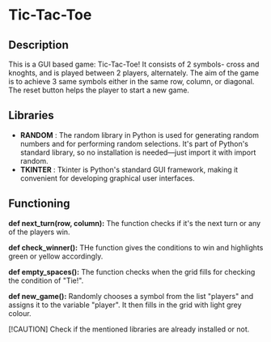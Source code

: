 # Tic-Tac-Toe

## Description
This is a GUI based game: Tic-Tac-Toe! It consists of 2 symbols- cross and knoghts, and is played between 2 players, alternately. The aim of the game is to achieve 3 same symbols either in the same row, column, or diagonal. The reset button helps the player to start a new game.

## Libraries
- **RANDOM** : The random library in Python is used for generating random numbers and for performing random selections. It's part of Python's standard library, so no installation is needed—just import it with import random.
- **TKINTER** : Tkinter is Python's standard GUI framework, making it convenient for developing graphical user interfaces.

## Functioning

**def next_turn(row, column):** The function checks if it's the next turn or any of the players win.

**def check_winner():** THe function gives the conditions to win and highlights green or yellow accordingly.

**def empty_spaces():** The function checks when the grid fills for checking the condition of "Tie!".

**def new_game():** Randomly chooses a symbol from the list "players" and assigns it to the variable "player". It then fills in the grid with light grey colour.

[!CAUTION]
Check if the mentioned libraries are already installed or not.